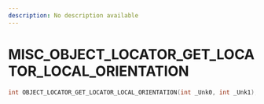 ```yaml
---
description: No description available 
---
```


# MISC\_OBJECT_LOCATOR_GET_LOCATOR_LOCAL_ORIENTATION

```cpp
int OBJECT_LOCATOR_GET_LOCATOR_LOCAL_ORIENTATION(int _Unk0, int _Unk1);
```